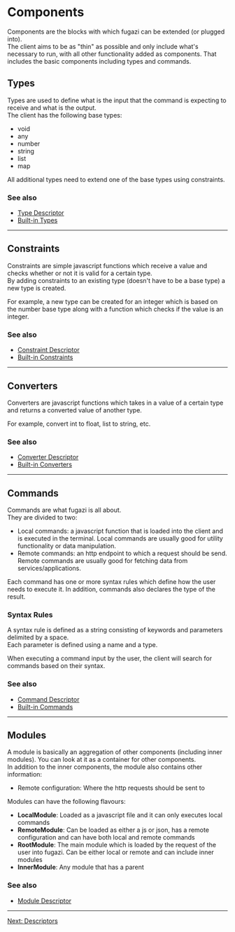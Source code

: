 # Components
Components are the blocks with which fugazi can be extended (or plugged into).  
The client aims to be as "thin" as possible and only include what's necessary to run, with all other functionality 
added as components. That includes the basic components including types and commands.

## Types
Types are used to define what is the input that the command is expecting to receive and what is the output.  
The client has the following base types:
 - void
 - any
 - number
 - string
 - list
 - map

All additional types need to extend one of the base types using constraints.

### See also
 - [Type Descriptor](descriptors?id=type-descriptor)
 - [Built-in Types](builtins/types)
 
----

## Constraints
Constraints are simple javascript functions which receive a value and checks whether or not it is valid 
for a certain type.  
By adding constraints to an existing type (doesn't have to be a base type) a new type is created.

For example, a new type can be created for an integer which is based on the number base type along with 
 a function which checks if the value is an integer.

### See also
 - [Constraint Descriptor](descriptors?id=constraint-descriptor)
 - [Built-in Constraints](builtins/constraints)
 
----

## Converters
Converters are javascript functions which takes in a value of a certain type and returns a converted value 
of another type.

For example, convert int to float, list to string, etc.

### See also
 - [Converter Descriptor](descriptors?id=converter-descriptor)
 - [Built-in Converters](builtins/converters)
 
----

## Commands
Commands are what fugazi is all about.  
They are divided to two:
 - Local commands: a javascript function that is loaded into the client and is executed in the terminal. 
 Local commands are usually good for utility functionality or data manipulation.
 - Remote commands: an http endpoint to which a request should be send. Remote commands are usually good for 
 fetching data from services/applications.

Each command has one or more syntax rules which define how the user needs to execute it. In addition, commands 
also declares the type of the result.

### Syntax Rules
A syntax rule is defined as a string consisting of keywords and parameters delimited by a space.  
Each parameter is defined using a name and a type.

When executing a command input by the user, the client will search for commands based on their syntax.

### See also
 - [Command Descriptor](descriptors?id=command-descriptor)
 - [Built-in Commands](builtins/commands)

----

## Modules
A module is basically an aggregation of other components (including inner modules). You can look at it as a 
container for other components.  
In addition to the inner components, the module also contains other information:
 - Remote configuration: Where the http requests should be sent to

Modules can have the following flavours:
 - **LocalModule**: Loaded as a javascript file and it can only executes local commands
 - **RemoteModule**: Can be loaded as either a js or json, has a remote configuration and can have both local 
 and remote commands
 - **RootModule**: The main module which is loaded by the request of the user into fugazi. Can be either local 
 or remote and can include inner modules
 - **InnerModule**: Any module that has a parent

### See also
 - [Module Descriptor](descriptors?id=module-descriptor)

----

[Next: Descriptors](descriptors?id=descriptors)